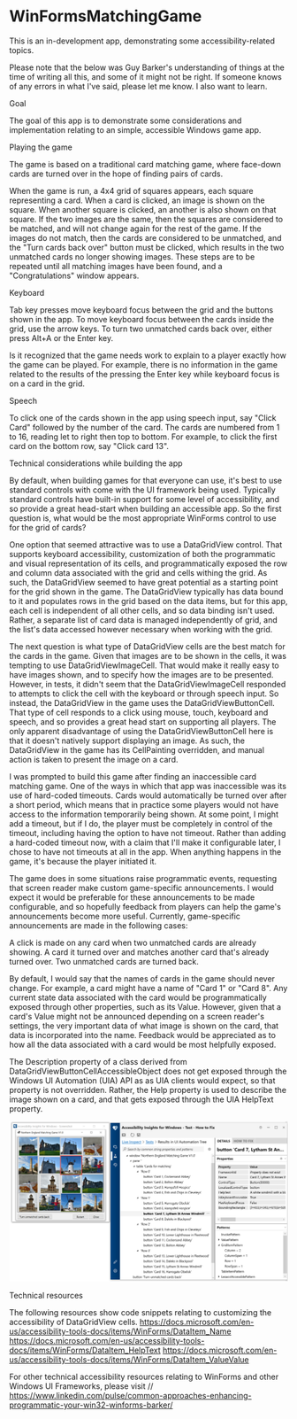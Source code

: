 # WinFormsMatchingGame

This is an in-development app, demonstrating some accessibility-related topics.

Please note that the below was Guy Barker's understanding of things at the time of writing all this, and some of it might not be right. If someone knows of any errors in what I've said, please let me know. I also want to learn.

Goal

The goal of this app is to demonstrate some considerations and implementation relating to an simple, accessible Windows game app.

Playing the game

The game is based on a traditional card matching game, where face-down cards are turned over in the hope of finding pairs of cards.

When the game is run, a 4x4 grid of squares appears, each square representing a card. When a card is clicked, an image is shown on the square. When another square is clicked, an another is also shown on that square. If the two images are the same, then the squares are considered to be matched, and will not change again for the rest of the game. If the images do not match, then the cards are considered to be unmatched, and the "Turn cards back over" button must be clicked, which results in the two unmatched cards no longer showing images. These steps are to be repeated until all matching images have been found, and a "Congratulations" window appears.

Keyboard

Tab key presses move keyboard focus between the grid and the buttons shown in the app. To move keyboard focus between the cards inside the grid, use the arrow keys. To turn two unmatched cards back over, either press Alt+A or the Enter key.

Is it recognized that the game needs work to explain to a player exactly how the game can be played. For example, there is no information in the game related to the results of the pressing the Enter key while keyboard focus is on a card in the grid.

Speech

To click one of the cards shown in the app using speech input, say "Click Card" followed by the number of the card. The cards are numbered from 1 to 16, reading let to right then top to bottom. For example, to click the first card on the bottom row, say "Click card 13".

Technical considerations while building the app

By default, when building games for that everyone can use, it's best to use standard controls with come with the UI framework being used. Typically standard controls have built-in support for some level of accessibility, and so provide a great head-start when building an accessible app. So the first question is, what would be the most appropriate WinForms control to use for the grid of cards?

One option that seemed attractive was to use a DataGridView control. That supports keyboard accessibility, customization of both the programmatic and visual representation of its cells, and programmatically exposed the row and column data associated with the grid and cells withing the grid. As such, the DataGridView seemed to have great potential as a starting point for the grid shown in the game. The DataGridView typically has data bound to it and populates rows in the grid based on the data items, but for this app, each cell is independent of all other cells, and so data binding isn't used. Rather, a separate list of card data is managed independently of grid, and the list's data accessed however necessary when working with the grid.

The next question is what type of DataGridView cells are the best match for the cards in the game. Given that images are to be shown in the cells, it was tempting to use DataGridViewImageCell. That would make it really easy to have images shown, and to specify how the images are to be presented. However, in tests, it didn't seem that the DataGridViewImageCell responded to attempts to click the cell with the keyboard or through speech input. So instead, the DataGridView in the game uses the DataGridViewButtonCell. That type of cell responds to a click using mouse, touch, keyboard and speech, and so provides a great head start on supporting all players. The only apparent disadvantage of using the DataGridViewButtonCell here is that it doesn't natively support displaying an image. As such, the DataGridView in the game has its CellPainting overridden, and manual action is taken to present the image on a card.

I was prompted to build this game after finding an inaccessible card matching game. One of the ways in which that app was inaccessible was its use of hard-coded timeouts. Cards would automatically be turned over after a short period, which means that in practice some players would not have access to the information temporarily being shown. At some point, I might add a timeout, but if I do, the player must be completely in control of the timeout, including having the option to have not timeout. Rather than adding a hard-coded timeout now, with a claim that I'll make it configurable later, I chose to have not timeouts at all in the app. When anything happens in the game, it's because the player initiated it.

The game does in some situations raise programmatic events, requesting that screen reader make custom game-specific announcements. I would expect it would be preferable for these announcements to be made configurable, and so hopefully feedback from players can help the game's announcements become more useful. Currently, game-specific announcements are made in the following cases:

A click is made on any card when two unmatched cards are already showing.
A card it turned over and matches another card that's already turned over.
Two unmatched cards are turned back.

By default, I would say that the names of cards in the game should never change. For example, a card might have a name of "Card 1" or "Card 8". Any current state data associated with the card would be programmatically exposed through other properties, such as its Value. However, given that a card's Value might not be announced depending on a screen reader's settings, the very important data of what image is shown on the card, that data is incorporated into the name. Feedback would be appreciated as to how all the data associated with a card would be most helpfully exposed.

The Description property of a class derived from DataGridViewButtonCellAccessibleObject does not get exposed through the Windows UI Automation (UIA) API as as UIA clients would expect, so that property is not overridden. Rather, the Help property is used to describe the image shown on a card, and that gets exposed through the UIA HelpText property.


![The Accessibility Insights for Windows tool reporting the UI Automation hierarchy of the grid cells shown in the game.](WinFormsMatchingGame/AppScreenshots/WinFormsMatchingGameUIATree.png)


Technical resources

The following resources show code snippets relating to customizing the accessibility of DataGridView cells.
https://docs.microsoft.com/en-us/accessibility-tools-docs/items/WinForms/DataItem_Name
https://docs.microsoft.com/en-us/accessibility-tools-docs/items/WinForms/DataItem_HelpText
https://docs.microsoft.com/en-us/accessibility-tools-docs/items/WinForms/DataItem_ValueValue

For other technical accessibility resources relating to WinForms and other Windows UI Frameworks, please visit 
// https://www.linkedin.com/pulse/common-approaches-enhancing-programmatic-your-win32-winforms-barker/

